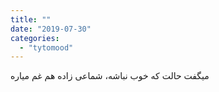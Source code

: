 ```yaml
---
title: ""
date: "2019-07-30"
categories: 
  - "tytomood"
---
```


میگفت حالت که خوب نباشه، شماعی زاده هم غم میاره
